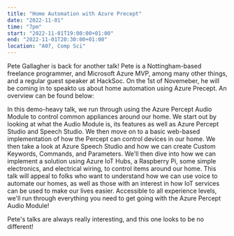 ```yaml
---
title: "Home Automation with Azure Precept"
date: "2022-11-01"
time: "7pm"
start: "2022-11-01T19:00:00+01:00"
end: "2022-11-01T20:30:00+01:00"
location: "A07, Comp Sci"
---
```


Pete Gallagher is back for another talk! Pete is a Nottingham-based 
freelance programmer, and Microsoft Azure MVP, among many other things, 
and a regular guest speaker at HackSoc. On the 1st of Novemeber, he will 
be coming in to speakto us about home automation using Azure Precept. An 
overview can be found below:

In this demo-heavy talk, we run through using the Azure Percept Audio 
Module to control common appliances around our home. We start out by 
looking at what the Audio Module is, its features as well as Azure Percept 
Studio and Speech Studio. We then move on to a basic web-based 
implementation of how the Percept can control devices in our home. We then 
take a look at Azure Speech Studio and how we can create Custom Keywords, 
Commands, and Parameters. We'll then dive into how we can implement a 
solution using Azure IoT Hubs, a Raspberry Pi, some simple electronics, 
and electrical wiring, to control items around our home. This talk will 
appeal to folks who want to understand how we can use voice to automate 
our homes, as well as those with an interest in how IoT services can be 
used to make our lives easier. Accessible to all experience levels, we'll 
run through everything you need to get going with the Azure Percept Audio 
Module!

Pete's talks are always really interesting, and this one looks to be no 
different!

